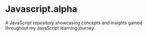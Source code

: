 # Javascript.alpha
A JavaScript repository showcasing concepts and insights gained throughout my JavaScript learning journey.
